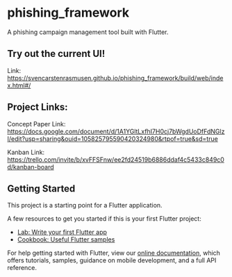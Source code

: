 # phishing_framework
A phishing campaign management tool built with Flutter.

## Try out the current UI!
Link: https://svencarstenrasmusen.github.io/phishing_framework/build/web/index.html#/

## Project Links:
Concept Paper Link: https://docs.google.com/document/d/1A1YGltLxfhI7H0cj7bWgdUoDfFdNGlzI/edit?usp=sharing&ouid=105825795590420324980&rtpof=true&sd=true

Kanban Link: https://trello.com/invite/b/xvFFSFnw/ee2fd24519b6886ddaf4c5433c849c0d/kanban-board


## Getting Started

This project is a starting point for a Flutter application.

A few resources to get you started if this is your first Flutter project:

- [Lab: Write your first Flutter app](https://flutter.dev/docs/get-started/codelab)
- [Cookbook: Useful Flutter samples](https://flutter.dev/docs/cookbook)

For help getting started with Flutter, view our
[online documentation](https://flutter.dev/docs), which offers tutorials,
samples, guidance on mobile development, and a full API reference.
